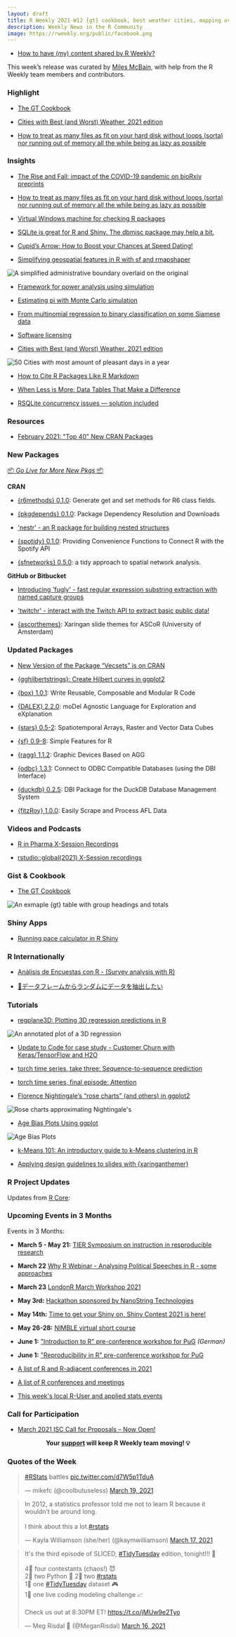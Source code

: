 ```yaml
---
layout: draft
title: R Weekly 2021-W12 {gt} cookbook, best weather cities, mapping over many files
description: Weekly News in the R Community
image: https://rweekly.org/public/facebook.png
---
```



+ [How to have (my) content shared by R Weekly?](https://github.com/rweekly/rweekly.org#how-to-have-my-content-shared-by-r-weekly)

This week’s release was curated by [Miles McBain](https://twitter.com/milesmcbain), with help from the R Weekly team members and contributors.


###  Highlight

+ [The GT Cookbook](https://themockup.blog/static/gt-cookbook.html)

+ [Cities with Best (and Worst) Weather, 2021 edition](https://taraskaduk.com/posts/2021-03-14-best-weather-2/)

+ [How to treat as many files as fit on your hard disk without loops (sorta) nor running out of memory all the while being as lazy as possible](https://www.brodrigues.co/blog/2021-03-19-no_loops_tidyeval/)

### Insights


+ [The Rise and Fall: impact of the COVID-19 pandemic on bioRxiv preprints](https://quantixed.org/2021/03/20/the-rise-and-fall-impact-of-the-covid-19-pandemic-on-biorxiv-preprints/)

+ [How to treat as many files as fit on your hard disk without loops (sorta) nor running out of memory all the while being as lazy as possible](https://www.brodrigues.co/blog/2021-03-19-no_loops_tidyeval/)

+ [Virtual Windows machine for checking R packages](https://developer.r-project.org/Blog/public/2021/03/18/virtual-windows-machine-for-checking-r-packages/)

+ [SQLite is great for R and Shiny. The dbmisc package may help a bit.](http://skranz.github.io//r/2021/03/16/dbmisc.html)

+ [Cupid’s Arrow: How to Boost your Chances at Speed Dating!](https://blog.ephorie.de/cupids-arrow-how-to-boost-your-chances-at-speed-dating)

+ [Simplifying geospatial features in R with sf and rmapshaper](https://datascience.blog.wzb.eu/2021/03/15/simplifying-geospatial-features-in-r-with-sf-and-rmapshaper/)

![A simplified administrative boundary overlaid on the original](https://raw.githubusercontent.com/rweekly/image/master/2021/W12/08mvsimpl_coarse_diff-1.png)

+ [Framework for power analysis using simulation](https://www.rdatagen.net/post/2021-03-16-framework-for-power-analysis-using-simulation/)

+ [Estimating pi with Monte Carlo simulation](https://statisticaloddsandends.wordpress.com/2021/03/15/estimating-pi-using-the-method-of-moments/)

+ [From multinomial regression to binary classification on some Siamese data](https://freakonometrics.hypotheses.org/61885)

+ [Software licensing](https://nhsrcommunity.com/blog/software-licensing/)

+ [Cities with Best (and Worst) Weather, 2021 edition](https://taraskaduk.com/posts/2021-03-14-best-weather-2/)

![50 Cities with most amount of pleasant days in a year](https://raw.githubusercontent.com/rweekly/image/master/2021/W12/50_most_world_1000_10_pleasant.jpg)

+ [How to Cite R Packages Like R Markdown](https://www.njtierney.com/post/2021/03/19/cite-r-pkgs/)

+ [When Less is More: Data Tables That Make a Difference](https://blog.ouseful.info/2021/03/15/when-less-is-more-data-tables-that-make-a-difference/)

+ [RSQLite concurrency issues — solution included](https://blog.r-hub.io/2021/03/13/rsqlite-parallel/)

###  Resources


+ [February 2021: "Top 40" New CRAN Packages](https://rviews.rstudio.com/2021/03/19/february-2021-top-40-new-cran-packages/)


###  New Packages

<p class="added-hostname"><a href="https://rweekly.org/live" target="_blank" class="externalLink">📦 <i>Go Live for More New Pkgs</i> 📦</a></p>

**CRAN**

+ [{r6methods} 0.1.0](https://github.com/jakubsob/r6methods): Generate get and set methods for R6 class fields.

+ [{pkgdepends} 0.1.0](https://cran.r-project.org/package=pkgdepends): Package Dependency Resolution and Downloads

+ ['nestr' - an R package for building nested structures](https://github.com/emitanaka/nestr)

+ [{spotidy} 0.1.0](https://cran.r-project.org/package=spotidy): Providing Convenience Functions to Connect R with the Spotify
API

+ [{sfnetworks} 0.5.0](https://cran.r-project.org/package=sfnetworks): a tidy approach to spatial network analysis.

**GitHub or Bitbucket**

+ [Introducing 'fugly' - fast regular expression substring extraction with named capture groups](https://coolbutuseless.github.io/2021/03/19/introducing-fugly-fast-regular-expression-substring-extraction-with-named-capture-groups/)

+ ['twitchr' - interact with the Twitch API to extract basic public data!](https://github.com/KoderKow/twitchr)

+ [{ascorthemes}](https://github.com/favstats/ascorthemes): Xaringan slide themes for ASCoR (University of Amsterdam) 

### Updated Packages

+ [New Version of the  Package “Vecsets” is on CRAN](http://r-posts.com/new-version-of-the-package-vecsets-is-on-cran/)

+ [{gghilbertstrings}: Create Hilbert curves in ggplot2](https://github.com/Sumidu/gghilbertstrings)

+ [{box} 1.0.1](https://cran.r-project.org/package=box): Write Reusable, Composable and Modular R Code

+ [{DALEX} 2.2.0](https://cran.r-project.org/package=DALEX): moDel Agnostic Language for Exploration and eXplanation

+ [{stars} 0.5-2](https://cran.r-project.org/package=stars): Spatiotemporal Arrays, Raster and Vector Data Cubes

+ [{sf} 0.9-8](https://cran.r-project.org/package=sf): Simple Features for R

+ [{ragg} 1.1.2](https://cran.r-project.org/package=ragg): Graphic Devices Based on AGG

+ [{odbc} 1.3.1](https://cran.r-project.org/package=odbc): Connect to ODBC Compatible Databases (using the DBI Interface)

+ [{duckdb} 0.2.5](https://cran.r-project.org/package=duckdb): DBI Package for the DuckDB Database Management System

+ [{fitzRoy} 1.0.0](https://cran.r-project.org/package=fitzRoy): Easily Scrape and Process AFL Data

###  Videos and Podcasts

+ [R in Pharma X-Session Recordings](https://blog.rstudio.com/2021/03/16/r-in-pharma-with-procogia-x-session-recordings-are-now-available/)

+ [rstudio::global(2021) X-Session recordings](https://blog.rstudio.com/2021/03/15/mastering-shiny-with-appsilon-x-session-recordings-are-now-available/)

### Gist & Cookbook

+ [The GT Cookbook](https://themockup.blog/static/gt-cookbook.html)

![An exmaple {gt} table with group headings and totals](https://raw.githubusercontent.com/rweekly/image/master/2021/W12/gt_cookbookpng)

### Shiny Apps

+ [Running pace calculator in R Shiny](https://statsandr.com/blog/running-pace-calculator/)


### R Internationally

+ [Análisis de Encuestas con R - (Survey analysis with R)](https://hungry-payne-1dcce3.netlify.app/)

+ [🍭データフレームからランダムにデータを抽出したい](https://uribo.hatenablog.com/entry/2015/10/12/164129)

###  Tutorials

+ [regplane3D: Plotting 3D regression predictions in R](https://www.mzes.uni-mannheim.de/socialsciencedatalab/article/regplane3d/)

![An annotated plot of a 3D regression](https://raw.githubusercontent.com/rweekly/image/master/2021/W12/use-regplane3D-step6-1.png)

+ [Update to Code for case study - Customer Churn with Keras/TensorFlow and H2O](https://shirinsplayground.netlify.com/2021/03/update_customer_churn/)

+ [torch time series, take three: Sequence-to-sequence prediction](https://blogs.rstudio.com/tensorflow/posts/2021-03-16-forecasting-time-series-with-torch_3)

+ [torch time series, final episode: Attention](https://blogs.rstudio.com/tensorflow/posts/2021-03-19-forecasting-time-series-with-torch_4)

+ [Florence Nightingale’s “rose charts” (and others) in ggplot2](https://nsaunders.wordpress.com/2021/03/16/florence-nightingales-rose-charts-and-others-in-ggplot2/)

![Rose charts approximating Nightingale's](https://raw.githubusercontent.com/rweekly/image/master/2021/W12/rose-chart-1-1.png)

+ [Age Bias Plots Using ggplot](http://derekogle.com/fishR/2021-03-15-AgeBiasPlots-With-ggplot)

![Age Bias Plots](https://raw.githubusercontent.com/rweekly/image/master/2021/W12/ABplot2-1.png)

+ [k-Means 101: An introductory guide to k-Means clustering in R](https://shirinsplayground.netlify.com/2021/03/kmeans_101/)

+ [Applying design guidelines to slides with {xaringanthemer}](https://www.katiejolly.io/blog/2021-03-16/designing-slides)

<!--<div class="post-more-begin></div><div class="post-more-end"></div>-->

###  R Project Updates

Updates from [R Core](http://developer.r-project.org/blosxom.cgi/R-devel/NEWS):


###  Upcoming Events in 3 Months

Events in 3 Months:

+ **March 5 - May 21:** [TIER Symposium on instruction in resproducible research](https://www.projecttier.org/events/conference-teaching-reproducible-methods/)

+ **March 22** [Why R Webinar - Analysing Political Speeches in R - some approaches](http://whyr.pl//foundation/2021/evan/)

+ **March 23** [LondonR March Workshop 2021](https://www.mango-solutions.com/londonr-march-workshop-2021/)

+ **May 3rd:** [Hackathon sponsored by NanoString Technologies](http://r-posts.com/hackathon-sponsored-by-nanostring-technologies/)

+ **May 14th:** [Time to get your Shiny on, Shiny Contest 2021 is here!](https://blog.rstudio.com/2021/03/11/time-to-shiny/)

+ **May 26-28:** [NIMBLE virtual short course](https://r-nimble.org/nimble-virtual-short-course-may-26-28)

+ **June 1:** ["Introduction to R" pre-conference workshop for PuG](https://pug2021.de/en/pre-conference-workshops-2/) *(German)*

+ **June 1:** ["Reproducibility in R" pre-conference workshop for PuG](https://pug2021.de/en/pre-conference-workshops-2/)

+ [A list of R and R-adjacent conferences in 2021](https://rviews.rstudio.com/2021/03/03/2021-r-conferences/)

+ [A list of R conferences and meetings](https://jumpingrivers.github.io/meetingsR/events.html)

+ [This week's local R-User and applied stats events](https://community.rstudio.com/c/irl)


###  Call for Participation

+ [March 2021 ISC Call for Proposals – Now Open!](https://www.r-consortium.org/blog/2021/03/19/september-2020-isc-call-for-proposals-now-open-2)

<p class="hide-support added-hostname support-rweekly" style="text-align: center;font-weight: bold;">Your <a class="non-visited externalLink" href="https://www.patreon.com/rweekly" onclick="pas(this)">support</a> will keep R Weekly team moving! 💡</p>

###  Quotes of the Week

<blockquote class="twitter-tweet"><p lang="en" dir="ltr"><a href="https://twitter.com/hashtag/RStats?src=hash&amp;ref_src=twsrc%5Etfw">#RStats</a> battles <a href="https://t.co/d7W5p1TduA">pic.twitter.com/d7W5p1TduA</a></p>&mdash; mikefc (@coolbutuseless) <a href="https://twitter.com/coolbutuseless/status/1372755287669497868?ref_src=twsrc%5Etfw">March 19, 2021</a></blockquote> <script async src="https://platform.twitter.com/widgets.js" charset="utf-8"></script> 

<blockquote class="twitter-tweet"><p lang="en" dir="ltr">In 2012, a statistics professor told me not to learn R because it wouldn’t be around long. <br><br>I think about this a lot.<a href="https://twitter.com/hashtag/rstats?src=hash&amp;ref_src=twsrc%5Etfw">#rstats</a></p>&mdash; Kayla Williamson (she/her) (@kaymwilliamson) <a href="https://twitter.com/kaymwilliamson/status/1372278695499501576?ref_src=twsrc%5Etfw">March 17, 2021</a></blockquote> <script async src="https://platform.twitter.com/widgets.js" charset="utf-8"></script> 

<blockquote class="twitter-tweet"><p lang="en" dir="ltr">It&#39;s the third episode of SLICED, <a href="https://twitter.com/hashtag/TidyTuesday?src=hash&amp;ref_src=twsrc%5Etfw">#TidyTuesday</a> edition, tonight!!! 🔪<br><br>4⃣ four contestants (chaos!) 😈<br>2⃣ two Python 🐍 2⃣ two <a href="https://twitter.com/hashtag/rstats?src=hash&amp;ref_src=twsrc%5Etfw">#rstats</a> <br>1⃣ one <a href="https://twitter.com/hashtag/TidyTuesday?src=hash&amp;ref_src=twsrc%5Etfw">#TidyTuesday</a> dataset 🎮<br>1⃣ one live coding modeling challenge 📈<br><br>Check us out at 8:30PM ET! <a href="https://t.co/jMUw9e2Tyo">https://t.co/jMUw9e2Tyo</a></p>&mdash; Meg Risdal 👾 (@MeganRisdal) <a href="https://twitter.com/MeganRisdal/status/1371878251920953344?ref_src=twsrc%5Etfw">March 16, 2021</a></blockquote> <script async src="https://platform.twitter.com/widgets.js" charset="utf-8"></script> 
